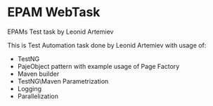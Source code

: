 # EPAM WebTask
EPAMs Test task by Leonid Artemiev

This is Test Automation task done by Leonid Artemiev with usage of: 
* TestNG
* PajeObject pattern with example usage of Page Factory
* Maven builder
* TestNG\Maven Parametrization
* Logging
* Parallelization

